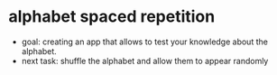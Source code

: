 # alphabet spaced repetition

- goal: creating an app that allows to test your knowledge about the alphabet.
- next task: shuffle the alphabet and allow them to appear randomly
